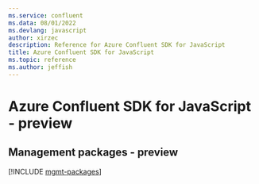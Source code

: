 ```yaml
---
ms.service: confluent
ms.data: 08/01/2022
ms.devlang: javascript
author: xirzec
description: Reference for Azure Confluent SDK for JavaScript
title: Azure Confluent SDK for JavaScript
ms.topic: reference
ms.author: jeffish
---
```

# Azure Confluent SDK for JavaScript - preview

## Management packages - preview
[!INCLUDE [mgmt-packages](confluent-mgmt-index.md)]